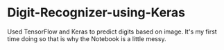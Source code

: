 # Digit-Recognizer-using-Keras
Used TensorFlow and Keras to predict digits based on image. It's my first time doing so that is why the Notebook is a little messy.
